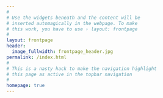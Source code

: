 ```yaml
---
#
# Use the widgets beneath and the content will be
# inserted automagically in the webpage. To make
# this work, you have to use › layout: frontpage
#
layout: frontpage
header:
  image_fullwidth: frontpage_header.jpg
permalink: /index.html
#
# This is a nasty hack to make the navigation highlight
# this page as active in the topbar navigation
#
homepage: true
---
```

